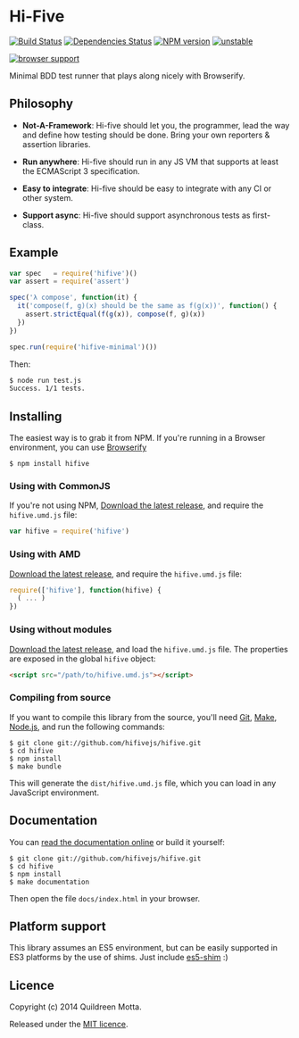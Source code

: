 Hi-Five
=======

[![Build Status](https://travis-ci.org/hifivejs/hifive.png)](https://travis-ci.org/hifivejs/hifive)
[![Dependencies Status](https://david-dm.org/hifivejs/hifive.png)](https://david-dm.org/hifivejs/hifive.png)
[![NPM version](https://badge.fury.io/js/hifive.png)](http://badge.fury.io/js/hifive)
[![unstable](http://hughsk.github.io/stability-badges/dist/unstable.svg)](http://github.com/hughsk/stability-badges)

[![browser support](http://ci.testling.com/hifivejs/hifive.png)](http://ci.testling.com/hifivejs/hifive)

Minimal BDD test runner that plays along nicely with Browserify.

## Philosophy

  - **Not-A-Framework**: Hi-five should let you, the programmer, lead the way
    and define how testing should be done. Bring your own reporters & assertion
    libraries.

  - **Run anywhere**: Hi-five should run in any JS VM that supports at least
    the ECMAScript 3 specification.

  - **Easy to integrate**: Hi-five should be easy to integrate with any CI or
    other system.

  - **Support async**: Hi-five should support asynchronous tests as
    first-class.


## Example

```js
var spec   = require('hifive')()
var assert = require('assert')

spec('λ compose', function(it) {
  it('compose(f, g)(x) should be the same as f(g(x))', function() {
    assert.strictEqual(f(g(x)), compose(f, g)(x))
  })
})

spec.run(require('hifive-minimal')())
```

Then:

```bash
$ node run test.js
Success. 1/1 tests.
```

## Installing

The easiest way is to grab it from NPM. If you're running in a Browser
environment, you can use [Browserify][]

    $ npm install hifive


### Using with CommonJS

If you're not using NPM, [Download the latest release][release], and require
the `hifive.umd.js` file:

```js
var hifive = require('hifive')
```


### Using with AMD

[Download the latest release][release], and require the `hifive.umd.js`
file:

```js
require(['hifive'], function(hifive) {
  ( ... )
})
```


### Using without modules

[Download the latest release][release], and load the `hifive.umd.js`
file. The properties are exposed in the global `hifive` object:

```html
<script src="/path/to/hifive.umd.js"></script>
```


### Compiling from source

If you want to compile this library from the source, you'll need [Git][],
[Make][], [Node.js][], and run the following commands:

    $ git clone git://github.com/hifivejs/hifive.git
    $ cd hifive
    $ npm install
    $ make bundle
    
This will generate the `dist/hifive.umd.js` file, which you can load in
any JavaScript environment.

    
## Documentation

You can [read the documentation online][docs] or build it yourself:

    $ git clone git://github.com/hifivejs/hifive.git
    $ cd hifive
    $ npm install
    $ make documentation

Then open the file `docs/index.html` in your browser.


## Platform support

This library assumes an ES5 environment, but can be easily supported in ES3
platforms by the use of shims. Just include [es5-shim][] :)


## Licence

Copyright (c) 2014 Quildreen Motta.

Released under the [MIT licence](https://github.com/hifivejs/hifive/blob/master/LICENCE).

<!-- links -->
[Fantasy Land]: https://github.com/fantasyland/fantasy-land
[Browserify]: http://browserify.org/
[Git]: http://git-scm.com/
[Make]: http://www.gnu.org/software/make/
[Node.js]: http://nodejs.org/
[es5-shim]: https://github.com/kriskowal/es5-shim
[docs]: http://hifivejs.github.io/hifive
<!-- [release: https://github.com/hifivejs/hifive/releases/download/v$VERSION/hifive-$VERSION.tar.gz] -->
[release]: https://github.com/hifivejs/hifive/releases/download/v0.3.0/hifive-0.3.0.tar.gz
<!-- [/release] -->
